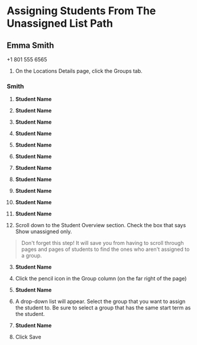 # Assigning Students From The Unassigned List Path

## Emma Smith

+1 801 555 6565

1. On the Locations Details page, click the Groups tab.

### Smith

1. **Student Name**
2. **Student Name**
3. **Student Name**
4. **Student Name**
5. **Student Name**
6. **Student Name**
7. **Student Name**
8. **Student Name**
9. **Student Name**
10. **Student Name**
11. **Student Name**

2. Scroll down to the Student Overview section. Check the box that says Show unassigned only.

> Don't forget this step! It will save you from having to scroll through pages and pages of students to find the ones who aren't assigned to a group.

3. **Student Name**

4. Click the pencil icon in the Group column (on the far right of the page)

5. **Student Name**

6. A drop-down list will appear. Select the group that you want to assign the student to. Be sure to select a group that has the same start term as the student.

7. **Student Name**

8. Click Save

